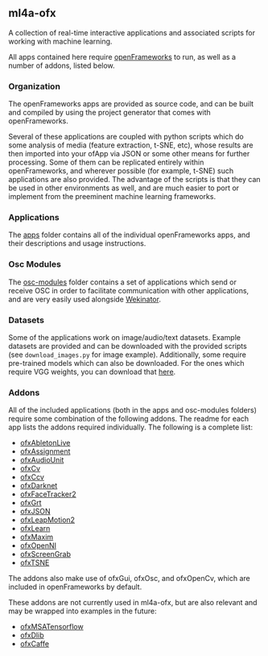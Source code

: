 ## ml4a-ofx

A collection of real-time interactive applications and associated scripts for working with machine learning. 

All apps contained here require [openFrameworks](http://www.openframeworks.cc) to run, as well as a number of addons, listed below.

### Organization

The openFrameworks apps are provided as source code, and can be built and compiled by using the project generator that comes with openFrameworks.

Several of these applications are coupled with python scripts which do some analysis of media (feature extraction, t-SNE, etc), whose results are then imported into your ofApp via JSON or some other means for further processing. Some of them can be replicated entirely within openFrameworks, and wherever possible (for example, t-SNE) such applications are also provided. The advantage of the scripts is that they can be used in other environments as well, and are much easier to port or implement from the preeminent machine learning frameworks. 

### Applications

The [apps](https://github.com/ml4a/ml4a-ofx/tree/master/apps) folder contains all of the individual openFrameworks apps, and their descriptions and usage instructions.

### Osc Modules

The [osc-modules](https://github.com/ml4a/ml4a-ofx/tree/master/osc-modules) folder contains a set of applications which send or receive OSC in order to facilitate communication with other applications, and are very easily used alongside [Wekinator](http://www.wekinator.org). 

### Datasets

Some of the applications work on image/audio/text datasets. Example datasets are provided and can be downloaded with the provided scripts (see `download_images.py` for image example). Additionally, some require pre-trained models which can also be downloaded. For the ones which require VGG weights, you can download that [here](https://drive.google.com/file/d/0Bz7KyqmuGsilT0J5dmRCM0ROVHc/view?usp=sharing).

### Addons

All of the included applications (both in the apps and osc-modules folders) require some combination of the following addons. The readme for each app lists the addons required individually. The following is a complete list: 
- [ofxAbletonLive](https://github.com/genekogan/ofxAbletonLive)
- [ofxAssignment](https://github.com/kylemcdonald/ofxAssignment)
- [ofxAudioUnit](https://github.com/admsyn/ofxAudioUnit)
- [ofxCv](https://github.com/kylemcdonald/ofxCv)
- [ofxCcv](https://github.com/kylemcdonald/ofxCcv)
- [ofxDarknet](https://github.com/mrzl/ofxDarknet)
- [ofxFaceTracker2](https://github.com/HalfdanJ/ofxFaceTracker2)
- [ofxGrt](https://github.com/nickgillian/ofxGrt)
- [ofxJSON](https://github.com/jeffcrouse/ofxJSON)
- [ofxLeapMotion2](https://github.com/genekogan/ofxLeapMotion2)
- [ofxLearn](https://github.com/genekogan/ofxLearn)
- [ofxMaxim](https://github.com/falcon4ever/ofxMaxim)
- [ofxOpenNI](https://github.com/gameoverhack/ofxOpenNI)
- [ofxScreenGrab](https://github.com/genekogan/ofxScreenGrab)
- [ofxTSNE](https://github.com/genekogan/ofxTSNE)

The addons also make use of ofxGui, ofxOsc, and ofxOpenCv, which are included in openFrameworks by default.

These addons are not currently used in ml4a-ofx, but are also relevant and may be wrapped into examples in the future: 
- [ofxMSATensorflow](https://github.com/memo/ofxMSATensorFlow)
- [ofxDlib](https://github.com/bakercp/ofxDlib)
- [ofxCaffe](https://github.com/Geekrick88/ofxCaffe)